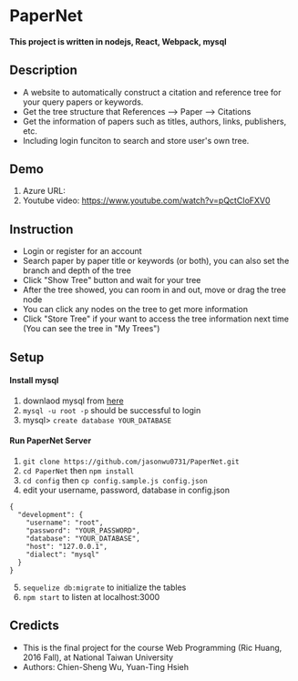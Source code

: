 # PaperNet
#### This project is written in nodejs, React, Webpack, mysql

## Description
 - A website to automatically construct a citation and reference tree for your query papers or keywords.
 - Get the tree structure that References --> Paper --> Citations
 - Get the information of papers such as titles, authors, links, publishers, etc.
 - Including login funciton to search and store user's own tree.
 
## Demo 
1. Azure URL: 
2. Youtube video: https://www.youtube.com/watch?v=pQctCIoFXV0 

## Instruction
- Login or register for an account
- Search paper by paper title or keywords (or both), you can also set the branch and depth of the tree
- Click "Show Tree" button and wait for your tree
- After the tree showed, you can room in and out, move or drag the tree node
- You can click any nodes on the tree to get more information
- Click "Store Tree" if your want to access the tree information next time (You can see the tree in "My Trees")

## Setup 
#### Install mysql
1. downlaod mysql from [here](https://dev.mysql.com/downloads/)
2. `mysql -u root -p` should be successful to login 
3. mysql> `create database YOUR_DATABASE`

#### Run PaperNet Server
1. `git clone https://github.com/jasonwu0731/PaperNet.git` 
2. `cd PaperNet` then `npm install`
3. `cd config` then `cp config.sample.js config.json`
4. edit your username, password, database in config.json
```
{
  "development": {
    "username": "root",
    "password": "YOUR_PASSWORD",
    "database": "YOUR_DATABASE",
    "host": "127.0.0.1",
    "dialect": "mysql"
  }
}
```
5. `sequelize db:migrate` to initialize the tables
6. `npm start` to listen at localhost:3000

## Credicts
 - This is the final project for the course Web Programming (Ric Huang, 2016 Fall), at National Taiwan University
 - Authors: Chien-Sheng Wu, Yuan-Ting Hsieh

